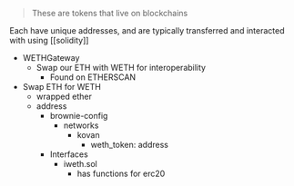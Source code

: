 > These are tokens that live on blockchains

Each have unique addresses, and are typically transferred and interacted with using [[solidity]]

+ WETHGateway
	+ Swap our ETH with WETH for interoperability
		+ Found on ETHERSCAN
+ Swap ETH for WETH
	+ wrapped ether
	+ address
		+ brownie-config
			+ networks
				+ kovan
					+ weth_token: address
		+ Interfaces
			+ iweth.sol
				+ has functions for erc20

